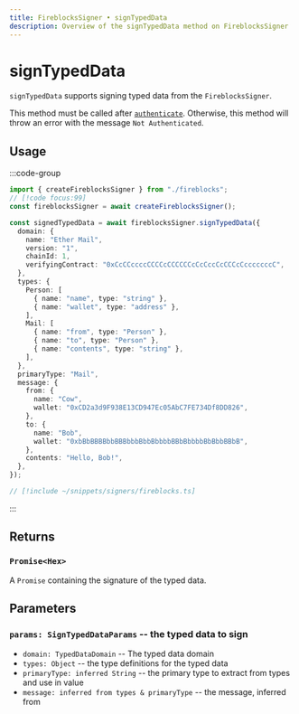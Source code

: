 ```yaml
---
title: FireblocksSigner • signTypedData
description: Overview of the signTypedData method on FireblocksSigner
---
```



# signTypedData

`signTypedData` supports signing typed data from the `FireblocksSigner`.

This method must be called after [`authenticate`](/packages/aa-signers/fireblocks/authenticate). Otherwise, this method will throw an error with the message `Not Authenticated`.

## Usage

:::code-group

```ts [example.ts]
import { createFireblocksSigner } from "./fireblocks";
// [!code focus:99]
const fireblocksSigner = await createFireblocksSigner();

const signedTypedData = await fireblocksSigner.signTypedData({
  domain: {
    name: "Ether Mail",
    version: "1",
    chainId: 1,
    verifyingContract: "0xCcCCccccCCCCcCCCCCCcCcCccCcCCCcCcccccccC",
  },
  types: {
    Person: [
      { name: "name", type: "string" },
      { name: "wallet", type: "address" },
    ],
    Mail: [
      { name: "from", type: "Person" },
      { name: "to", type: "Person" },
      { name: "contents", type: "string" },
    ],
  },
  primaryType: "Mail",
  message: {
    from: {
      name: "Cow",
      wallet: "0xCD2a3d9F938E13CD947Ec05AbC7FE734Df8DD826",
    },
    to: {
      name: "Bob",
      wallet: "0xbBbBBBBbbBBBbbbBbbBbbbbBBbBbbbbBbBbbBBbB",
    },
    contents: "Hello, Bob!",
  },
});
```

```ts [fireblocks.ts]
// [!include ~/snippets/signers/fireblocks.ts]
```

:::

## Returns

### `Promise<Hex>`

A `Promise` containing the signature of the typed data.

## Parameters

### `params: SignTypedDataParams` -- the typed data to sign

- `domain: TypedDataDomain` -- The typed data domain
- `types: Object` -- the type definitions for the typed data
- `primaryType: inferred String` -- the primary type to extract from types and use in value
- `message: inferred from types & primaryType` -- the message, inferred from
